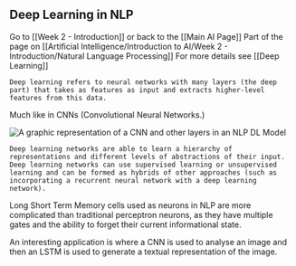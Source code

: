 ## Deep Learning in NLP

Go to [[Week 2 - Introduction]] or back to the [[Main AI Page]]
Part of the page on [[Artificial Intelligence/Introduction to AI/Week 2 - Introduction/Natural Language Processing]]
For more details see [[Deep Learning]]

	Deep learning refers to neural networks with many layers (the deep part) that takes as features as input and extracts higher-level features from this data. 
	
Much like in CNNs (Convolutional Neural Networks.)

![A graphic representation of a CNN and other layers in an NLP DL Model](https://i.imgur.com/eC5rFth.png)

	Deep learning networks are able to learn a hierarchy of representations and different levels of abstractions of their input. Deep learning networks can use supervised learning or unsupervised learning and can be formed as hybrids of other approaches (such as incorporating a recurrent neural network with a deep learning network).

Long Short Term Memory cells used as neurons in NLP are more complicated than traditional perceptron neurons, as they have multiple gates and the ability to forget their current informational state.

An interesting application is where a CNN is used to analyse an image and then an LSTM is used to generate a textual representation of the image. 